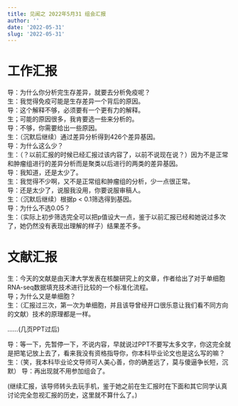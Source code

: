 ```yaml
---
title: 见闻之 2022年5月31 组会汇报
author: ''
date: '2022-05-31'
slug: '2022-05-31'
---
```


# 工作汇报

导：为什么你分析完生存差异，就要去分析免疫呢？  
生：我觉得免疫可能是生存差异一个背后的原因。  
导：这个解释不够，必须要有一个更有力的解释。  
生；可能的原因很多，我肯要选一些来分析的。   
导：不够，你需要给出一些原因。  
生：（沉默后继续）通过差异分析得到426个差异基因。  
导：为什么这么少？  
生：（？以前汇报的时候已经汇报过该内容了，以前不说现在说？）因为不是正常和肿瘤组进行的差异分析而是聚类以后进行的两类的差异基因。  
导：我知道，还是太少了。  
生：我觉得不少啊，又不是正常组和肿瘤组的分析，少一点很正常。   
导：还是太少了，说服我没用，你要说服审稿人。  
生：（沉默后继续）根据p < 0.1筛选得到基因。  
导：为什么不选0.05？   
生：（实际上初步筛选完全可以把p值设大一点，鉴于以前汇报已经和她说过多次了，她仍然没有表现出理解的样子）结果差不多。  



# 文献汇报

生：今天的文献是由天津大学发表在核酸研究上的文章，作者给出了对于单细胞RNA-seq数据填充技术进行比较的一个标准化流程。  
导；为什么又是单细胞？  
生：（汇报过三次，第一次为单细胞，并且该导曾经开口很乐意让我们看不同方向的文献）技术的原理都是一样。  

......(几页PPT过后)  

导：等一下，先暂停一下，不说内容，早就说过PPT不要写太多文字，你这完全就是把笔记放上去了，看来我没有资格指导你，你本科毕业论文也是这么写的嘛？  
生：（笑，我本科毕业论文导师可人美心善，你的确差远了，莫与傻逼争长短，沉默）
导：再出现就不用参加组会了。  

(继续汇报，该导师转头去玩手机，鉴于她之前在生汇报时在下面和其它同学认真讨论完全忽视汇报的历史，这里就不算什么了。)
